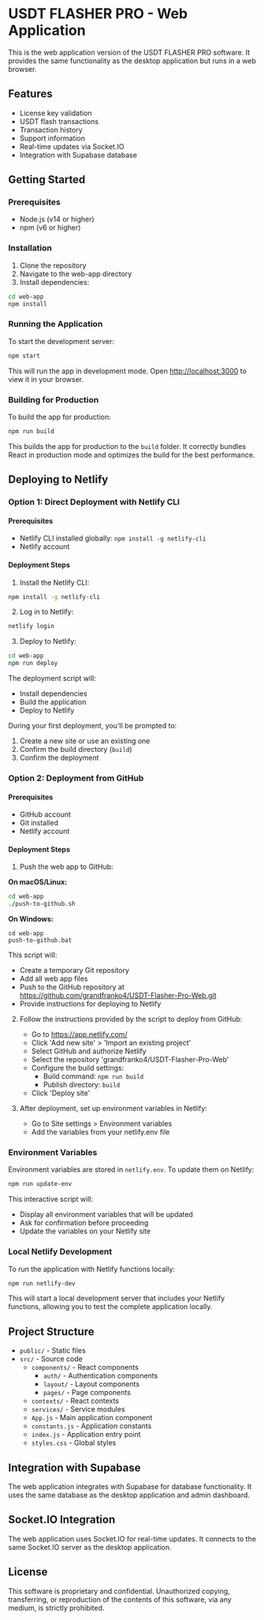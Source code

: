# USDT FLASHER PRO - Web Application

This is the web application version of the USDT FLASHER PRO software. It provides the same functionality as the desktop application but runs in a web browser.

## Features

- License key validation
- USDT flash transactions
- Transaction history
- Support information
- Real-time updates via Socket.IO
- Integration with Supabase database

## Getting Started

### Prerequisites

- Node.js (v14 or higher)
- npm (v6 or higher)

### Installation

1. Clone the repository
2. Navigate to the web-app directory
3. Install dependencies:

```bash
cd web-app
npm install
```

### Running the Application

To start the development server:

```bash
npm start
```

This will run the app in development mode. Open [http://localhost:3000](http://localhost:3000) to view it in your browser.

### Building for Production

To build the app for production:

```bash
npm run build
```

This builds the app for production to the `build` folder. It correctly bundles React in production mode and optimizes the build for the best performance.

## Deploying to Netlify

### Option 1: Direct Deployment with Netlify CLI

#### Prerequisites

- Netlify CLI installed globally: `npm install -g netlify-cli`
- Netlify account

#### Deployment Steps

1. Install the Netlify CLI:

```bash
npm install -g netlify-cli
```

2. Log in to Netlify:

```bash
netlify login
```

3. Deploy to Netlify:

```bash
cd web-app
npm run deploy
```

The deployment script will:
- Install dependencies
- Build the application
- Deploy to Netlify

During your first deployment, you'll be prompted to:
1. Create a new site or use an existing one
2. Confirm the build directory (`build`)
3. Confirm the deployment

### Option 2: Deployment from GitHub

#### Prerequisites

- GitHub account
- Git installed
- Netlify account

#### Deployment Steps

1. Push the web app to GitHub:

**On macOS/Linux:**
```bash
cd web-app
./push-to-github.sh
```

**On Windows:**
```
cd web-app
push-to-github.bat
```

This script will:
- Create a temporary Git repository
- Add all web app files
- Push to the GitHub repository at https://github.com/grandfranko4/USDT-Flasher-Pro-Web.git
- Provide instructions for deploying to Netlify

2. Follow the instructions provided by the script to deploy from GitHub:
   - Go to https://app.netlify.com/
   - Click 'Add new site' > 'Import an existing project'
   - Select GitHub and authorize Netlify
   - Select the repository 'grandfranko4/USDT-Flasher-Pro-Web'
   - Configure the build settings:
     - Build command: `npm run build`
     - Publish directory: `build`
   - Click 'Deploy site'

3. After deployment, set up environment variables in Netlify:
   - Go to Site settings > Environment variables
   - Add the variables from your netlify.env file

### Environment Variables

Environment variables are stored in `netlify.env`. To update them on Netlify:

```bash
npm run update-env
```

This interactive script will:
- Display all environment variables that will be updated
- Ask for confirmation before proceeding
- Update the variables on your Netlify site

### Local Netlify Development

To run the application with Netlify functions locally:

```bash
npm run netlify-dev
```

This will start a local development server that includes your Netlify functions, allowing you to test the complete application locally.

## Project Structure

- `public/` - Static files
- `src/` - Source code
  - `components/` - React components
    - `auth/` - Authentication components
    - `layout/` - Layout components
    - `pages/` - Page components
  - `contexts/` - React contexts
  - `services/` - Service modules
  - `App.js` - Main application component
  - `constants.js` - Application constants
  - `index.js` - Application entry point
  - `styles.css` - Global styles

## Integration with Supabase

The web application integrates with Supabase for database functionality. It uses the same database as the desktop application and admin dashboard.

## Socket.IO Integration

The web application uses Socket.IO for real-time updates. It connects to the same Socket.IO server as the desktop application.

## License

This software is proprietary and confidential. Unauthorized copying, transferring, or reproduction of the contents of this software, via any medium, is strictly prohibited.
